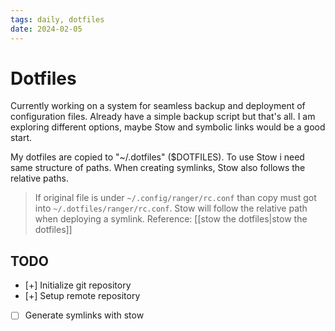 ```yaml
---
tags: daily, dotfiles
date: 2024-02-05
---
```


# Dotfiles

Currently working on a system for seamless backup and deployment of configuration files. Already have a simple backup script but that's all. I am exploring different options, maybe Stow and symbolic links would be a good start.

My dotfiles are copied to "~/.dotfiles" ($DOTFILES). To use Stow i need same structure of paths. When creating symlinks, Stow also follows the relative paths.

>If original file is under `~/.config/ranger/rc.conf` than copy must got into `~/.dotfiles/ranger/rc.conf`. Stow will follow the relative path when deploying a symlink. Reference: [[stow the dotfiles|stow the dotfiles]]




## TODO


- [+] Initialize git repository
- [+] Setup remote repository
- [ ] Generate symlinks with stow